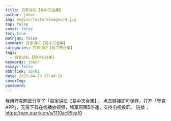 ```yaml
---
title: 百家讲坛【易中天合集】
author: joker
img: medias/featureimages/9.jpg
top: false
cover: false
toc: true
mathjax: false
summary: 百家讲坛【易中天合集】
categories: 百家讲坛【易中天合集】
tags:
  - 百家讲坛【易中天合集】
keywords: joker
essay: false
abbrlink: 26701
date: 2025-04-20 23:40:14
coverImg:
password:
---
```


我用夸克网盘分享了「百家讲坛【易中天合集】」，点击链接即可保存。打开「夸克APP」，无需下载在线播放视频，畅享原画5倍速，支持电视投屏。
链接：https://pan.quark.cn/s/1110ac95eaf0
